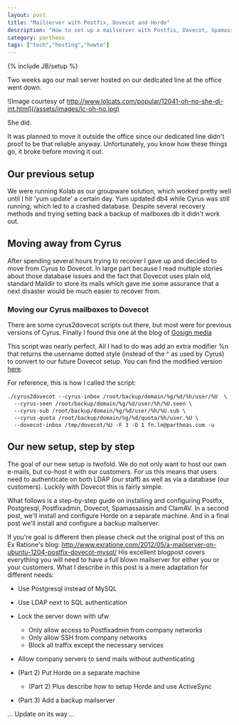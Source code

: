 ```yaml
---
layout: post
title: "Mailserver with Postfix, Dovecot and Horde"
description: "How to set up a mailserver with Postfix, Dovecot, Spamassassin, Amavis and Horde"
category: partheas
tags: ["tech","hosting","howto"]
---
```

{% include JB/setup %}

Two weeks ago our mail server hosted on our dedicated line at the office went down.

![Image courtesy of http://www.lolcats.com/popular/12041-oh-no-she-di-int.html](/assets/images/lc-oh-no.jpg)

She did.

It was planned to move it outside the office since our dedicated line didn't
proof to be that reliable anyway. Unfortunately, you know how these things go,
it broke before moving it out.

## Our previous setup

We were running Kolab as our groupware solution, which worked pretty well until
I hit 'yum update' a certain day. Yum updated db4 while Cyrus was still running,
which led to a crashed database. Despite several recovery methods and trying setting
back a backup of mailboxes.db it didn't work out.

## Moving away from Cyrus

After spending several hours trying to recover I gave up and decided to move from
Cyrus to Dovecot. In large part because I read multiple stories about those
database issues and the fact that Dovecot uses plain old, standard Maildir to
store its mails which gave me some assurance that a next disaster would be much
easier to recover from.

### Moving our Cyrus mailboxes to Dovecot

There are some cyrus2dovecot scripts out there, but most were for previous versions
of Cyrus. Finally I found this one at the blog of [Gosign media](http://blog.gosign.de/2012/11/11/cyrus-to-dovecot-converting-imap-mailboxes)

This script was nearly perfect. All I had to do was add an extra modifier %n that
returns the username dotted style (instead of the ^ as used by Cyrus) to convert
to our future Dovecot setup. You can find the modified version [here](/assets/files/cyrus2dovecot).

For reference, this is how I called the script:

    ./cyrus2dovecot --cyrus-inbox /root/backup/domain/%g/%d/%h/user/%U  \
      --cyrus-seen /root/backup/domain/%g/%d/user/%h/%U.seen \
      --cyrus-sub /root/backup/domain/%g/%d/user/%h/%U.sub \
      --cyrus-quota /root/backup/domain/%g/%d/quota/%h/user.%U \
      --dovecot-inbox /tmp/dovecot/%U -F 3 -O 1 fn.ln@partheas.com -u

## Our new setup, step by step

The goal of our new setup is twofold. We do not only want to host our own e-mails,
but co-host it with our customers. For us this means that users need to authenticate
on both LDAP (our staff) as well as via a database (our customers).
Luckily with Dovecot this is fairly simple.

What follows is a step-by-step guide on installing and configuring Postfix, Postgresql,
Postfixadmin, Dovecot, Spamassassin and ClamAV. In a second post, we'll install
and configure Horde on a separate machine. And in a final post we'll install and
configure a backup mailserver.

If you're goal is different then please check out the original post of this on
Ex Ratione's blog: <http://www.exratione.com/2012/05/a-mailserver-on-ubuntu-1204-postfix-dovecot-mysql/>
His excellent blogpost covers everything you will need to have a full blown mailserver
for either you or your customers. What I describe in this post is a mere adaptation
for different needs:

* Use Postgresql instead of MySQL
* Use LDAP next to SQL authentication
* Lock the server down with ufw
    * Only allow access to Postfixadmin from company networks
    * Only allow SSH from company networks
    * Block all traffix except the necessary services
* Allow company servers to send mails without authenticating
* (Part 2) Put Horde on a separate machine
    * (Part 2) Plus describe how to setup Horde and use ActiveSync

* (Part 3) Add a backup mailserver

... Update on its way ...
